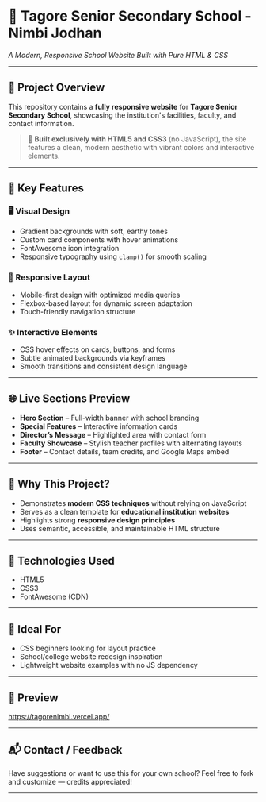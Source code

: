 # 🏫 Tagore Senior Secondary School - Nimbi Jodhan

*A Modern, Responsive School Website Built with Pure HTML & CSS*

---

## 🌟 Project Overview

This repository contains a **fully responsive website** for **Tagore Senior Secondary School**, showcasing the institution's facilities, faculty, and contact information.

> 🔧 **Built exclusively with HTML5 and CSS3** (no JavaScript), the site features a clean, modern aesthetic with vibrant colors and interactive elements.

---

## 🎨 Key Features

### 🖥️ Visual Design
- Gradient backgrounds with soft, earthy tones
- Custom card components with hover animations
- FontAwesome icon integration
- Responsive typography using `clamp()` for smooth scaling

### 📱 Responsive Layout
- Mobile-first design with optimized media queries
- Flexbox-based layout for dynamic screen adaptation
- Touch-friendly navigation structure

### ✨ Interactive Elements
- CSS hover effects on cards, buttons, and forms
- Subtle animated backgrounds via keyframes
- Smooth transitions and consistent design language

---

## 🌐 Live Sections Preview

- **Hero Section** – Full-width banner with school branding
- **Special Features** – Interactive information cards
- **Director’s Message** – Highlighted area with contact form
- **Faculty Showcase** – Stylish teacher profiles with alternating layouts
- **Footer** – Contact details, team credits, and Google Maps embed

---

## 🚀 Why This Project?

- Demonstrates **modern CSS techniques** without relying on JavaScript
- Serves as a clean template for **educational institution websites**
- Highlights strong **responsive design principles**
- Uses semantic, accessible, and maintainable HTML structure

---

## 📁 Technologies Used
- HTML5
- CSS3
- FontAwesome (CDN)

---

## 🧠 Ideal For
- CSS beginners looking for layout practice
- School/college website redesign inspiration
- Lightweight website examples with no JS dependency

---

## 📸 Preview

https://tagorenimbi.vercel.app/ <!-- Replace with your actual screenshot path -->

---

## 📬 Contact / Feedback

Have suggestions or want to use this for your own school? Feel free to fork and customize — credits appreciated!

---

